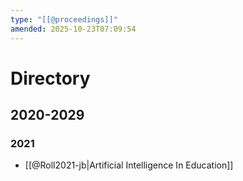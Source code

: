 ```yaml
---
type: "[[@proceedings]]"
amended: 2025-10-23T07:09:54
---
```


# Directory
## 2020-2029
### 2021
- [[@Roll2021-jb|Artificial Intelligence In Education]]
